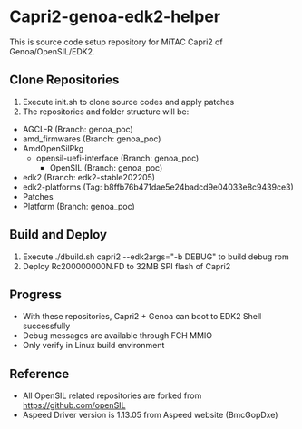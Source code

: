 # Capri2-genoa-edk2-helper

This is source code setup repository for MiTAC Capri2 of Genoa/OpenSIL/EDK2.


## Clone Repositories

1. Execute init.sh to clone source codes and apply patches
2. The repositories and folder structure will be:
  - AGCL-R (Branch: genoa_poc)
  - amd_firmwares (Branch: genoa_poc)
  - AmdOpenSilPkg
    - opensil-uefi-interface (Branch: genoa_poc)
      - OpenSIL (Branch: genoa_poc)
  - edk2 (Branch: edk2-stable202205)
  - edk2-platforms (Tag: b8ffb76b471dae5e24badcd9e04033e8c9439ce3)
  - Patches
  - Platform (Branch: genoa_poc)


## Build and Deploy

1. Execute ./dbuild.sh capri2 --edk2args="-b DEBUG" to build debug rom
2. Deploy Rc200000000N.FD to 32MB SPI flash of Capri2


## Progress

- With these repositories, Capri2 + Genoa can boot to EDK2 Shell successfully
- Debug messages are available through FCH MMIO
- Only verify in Linux build environment


## Reference

- All OpenSIL related repositories are forked from https://github.com/openSIL
- Aspeed Driver version is 1.13.05 from Aspeed website (BmcGopDxe)
